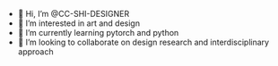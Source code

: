 - 👋 Hi, I’m @CC-SHI-DESIGNER
- 👀 I’m interested in art and design
- 🌱 I’m currently learning pytorch and python
- 💞️ I’m looking to collaborate on design research and interdisciplinary approach

<!---
CC-SHI-DESIGNER/CC-SHI-DESIGNER is a ✨ special ✨ repository because its `README.md` (this file) appears on your GitHub profile.
You can click the Preview link to take a look at your changes.
--->
